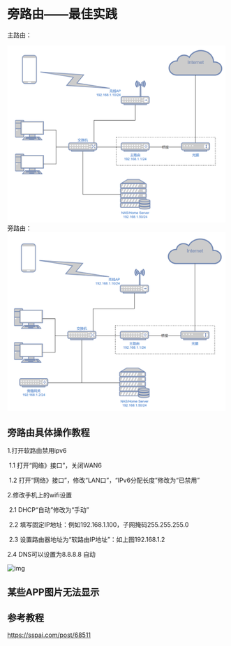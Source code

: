 # 旁路由——最佳实践

主路由：

<img src="https://github.com/JimmyWan2022/r2s-best-practice/blob/master/%E6%97%81%E8%B7%AF%E7%94%B1%20%E6%9C%80%E4%BD%B3%E5%AE%9E%E8%B7%B5.assets/%E4%B8%BB%E8%B7%AF%E7%94%B1.png" width="500px">
旁路由：

<img src="https://github.com/JimmyWan2022/r2s-best-practice/blob/master/%E6%97%81%E8%B7%AF%E7%94%B1%20%E6%9C%80%E4%BD%B3%E5%AE%9E%E8%B7%B5.assets/%E6%97%81%E8%B7%AF%E7%94%B1.png" width="500px">


## 旁路由具体操作教程

1.打开软路由禁用ipv6

​	1.1 打开“网络》接口”，关闭WAN6

​	1.2 打开“网络》接口”，修改“LAN口”，“IPv6分配长度”修改为“已禁用”

2.修改手机上的wifi设置

​	2.1 DHCP“自动”修改为“手动”

​	2.2 填写固定IP地址：例如192.168.1.100，子网掩码255.255.255.0

​	2.3 设置路由器地址为“软路由IP地址”：如上图192.168.1.2

   2.4 DNS可以设置为8.8.8.8 自动

![img](https://cdn.sspai.com/2021/08/28/article/254c2b0ee0718a890ee2f856a04a596c?imageView2/2/w/1120/q/90/interlace/1/ignore-error/1)

## 某些APP图片无法显示


## 参考教程

https://sspai.com/post/68511
